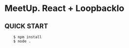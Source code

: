 MeetUp. React + LoopbackIo
=============================

QUICK START
-----------
        $ npm install
        $ node .